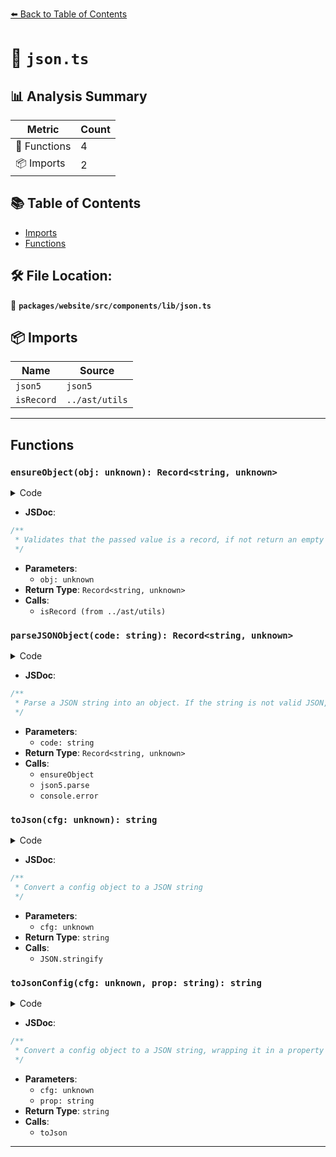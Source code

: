 [⬅️ Back to Table of Contents](../../../../../index.md)

# 📄 `json.ts`

## 📊 Analysis Summary

| Metric | Count |
|--------|-------|
| 🔧 Functions | 4 |
| 📦 Imports | 2 |

## 📚 Table of Contents

- [Imports](#imports)
- [Functions](#functions)

## 🛠️ File Location:
📂 **`packages/website/src/components/lib/json.ts`**

## 📦 Imports

| Name | Source |
|------|--------|
| `json5` | `json5` |
| `isRecord` | `../ast/utils` |


---

## Functions

### `ensureObject(obj: unknown): Record<string, unknown>`

<details><summary>Code</summary>

```ts
export function ensureObject(obj: unknown): Record<string, unknown> {
  return isRecord(obj) ? obj : {};
}
```
</details>

- **JSDoc**:
```ts
/**
 * Validates that the passed value is a record, if not return an empty object
 */
```

- **Parameters**:
  - `obj: unknown`
- **Return Type**: `Record<string, unknown>`
- **Calls**:
  - `isRecord (from ../ast/utils)`
### `parseJSONObject(code: string): Record<string, unknown>`

<details><summary>Code</summary>

```ts
export function parseJSONObject(code?: string): Record<string, unknown> {
  if (code) {
    try {
      return ensureObject(json5.parse(code));
    } catch (e) {
      console.error(e);
    }
  }
  return {};
}
```
</details>

- **JSDoc**:
```ts
/**
 * Parse a JSON string into an object. If the string is not valid JSON, return an empty object.
 */
```

- **Parameters**:
  - `code: string`
- **Return Type**: `Record<string, unknown>`
- **Calls**:
  - `ensureObject`
  - `json5.parse`
  - `console.error`
### `toJson(cfg: unknown): string`

<details><summary>Code</summary>

```ts
export function toJson(cfg: unknown): string {
  return JSON.stringify(cfg, null, 2);
}
```
</details>

- **JSDoc**:
```ts
/**
 * Convert a config object to a JSON string
 */
```

- **Parameters**:
  - `cfg: unknown`
- **Return Type**: `string`
- **Calls**:
  - `JSON.stringify`
### `toJsonConfig(cfg: unknown, prop: string): string`

<details><summary>Code</summary>

```ts
export function toJsonConfig(cfg: unknown, prop: string): string {
  return toJson({ [prop]: cfg });
}
```
</details>

- **JSDoc**:
```ts
/**
 * Convert a config object to a JSON string, wrapping it in a property
 */
```

- **Parameters**:
  - `cfg: unknown`
  - `prop: string`
- **Return Type**: `string`
- **Calls**:
  - `toJson`

---
